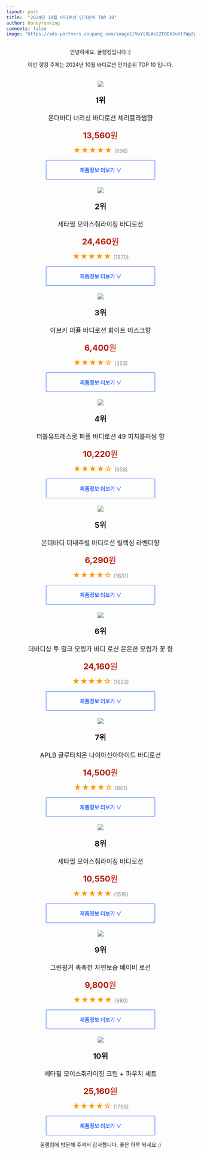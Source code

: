```yaml
---
layout: post
title:  "2024년 10월 바디로션 인기순위 TOP 10"
author: honeyranking
comments: false
image: "https://ads-partners.coupang.com/image1/VwYlXLAsEZFDDXJuV1fWpZpcFzbStzXCyuVV8WxDsiVfGIxwOp7YWq32_SiBhuPRwYXuVWjLvaRzt2eXDoPJ3vw6xtRfjA06NgbntUx4yPGR4POdA6ZAiiaMAPbCPF9T_INM-sbAsRqTLmBHGZhV3X0lOpkly0m6DVB1txDSljGuMFqJgBjZKD7Ece1xfkm0lyJ3sixoO8Dg-owFx2Gn3Dx0g12h-afNMUZgIQGqq45Ce-kFta0CfFGt8zwjvBGoOSogdWCEt6v7ytelFB5pdZy0rwHveM72Yww="
---
```

<p style="text-align: center;">안녕하세요. 꿀랭킹입니다 :)</p>
<p style="text-align: center;">이번 랭킹 주제는 2024년 10월 바디로션 인기순위 TOP 10 입니다.</p><center><img src="https://ads-partners.coupang.com/image1/VwYlXLAsEZFDDXJuV1fWpZpcFzbStzXCyuVV8WxDsiVfGIxwOp7YWq32_SiBhuPRwYXuVWjLvaRzt2eXDoPJ3vw6xtRfjA06NgbntUx4yPGR4POdA6ZAiiaMAPbCPF9T_INM-sbAsRqTLmBHGZhV3X0lOpkly0m6DVB1txDSljGuMFqJgBjZKD7Ece1xfkm0lyJ3sixoO8Dg-owFx2Gn3Dx0g12h-afNMUZgIQGqq45Ce-kFta0CfFGt8zwjvBGoOSogdWCEt6v7ytelFB5pdZy0rwHveM72Yww=" style="margin-top:20px" /></center><p style="text-align: center; font-size: 20px"><b>1위</b></p><p style="text-align: center; font-size: 17px">온더바디 너리싱 바디로션 체리블라썸향</p><p style="text-align: center;"><span style="color: #b61800; font-size: 22px;"><b>13,560</b>원</span></p><p style="text-align: center;"><span style="color: #ff9600; font-size: 20px;">★★★★★ </span><span style="color: #878787;">(696)</span></p><center><a href="https://link.coupang.com/re/AFFSDP?lptag=AF3899140&subid=honeyrank&pageKey=1452407&itemId=21485993525&vendorItemId=88540091261&traceid=V0-153-aa52ab7b9bb4a0d4&requestid=20241003130001012230924843&token=31850C%7CGM"><div style="font-size: 14px; display: inline-block; padding: 15px 90px; color: #346aff; border-radius: 2px; border: 1px solid #346aff; cursor: pointer;"><b>제품정보 더보기 &or;</b></div></a></center><center><img src="https://ads-partners.coupang.com/image1/iGPiHHNf0tCRXxKviHdr1GzqYwL3XjZEj1t7XRpzo6SR89vn122PhpuIBNCYp8nsixt6gjmJpy3gq9HuiQpYMI8Xpu4NGMn_CZqe03kxje323HKt8PFtl-0mErL0jK01NbqNHUmEmYJi4Ax4yqS09okNtVDFF8j1GjtER3JjsAFi8UJNVZDD9_fJfztAn6IWYomlzohhvg2LDMOU7ymf_P70gq4wo5TiAWkklDPhXbCcZehRRvkHml1-LZp5MGWgPv-E65mmuQKac-Iv7zNs5gHQiVz2dRlgDW2y" style="margin-top:20px" /></center><p style="text-align: center; font-size: 20px"><b>2위</b></p><p style="text-align: center; font-size: 17px">세타필 모이스춰라이징 바디로션</p><p style="text-align: center;"><span style="color: #b61800; font-size: 22px;"><b>24,460</b>원</span></p><p style="text-align: center;"><span style="color: #ff9600; font-size: 20px;">★★★★★ </span><span style="color: #878787;">(1870)</span></p><center><a href="https://link.coupang.com/re/AFFSDP?lptag=AF3899140&subid=honeyrank&pageKey=7510978943&itemId=19680025763&vendorItemId=86785420798&traceid=V0-153-220d0e2c77f37a8d&requestid=20241003130001012230924843&token=31850C%7CGM"><div style="font-size: 14px; display: inline-block; padding: 15px 90px; color: #346aff; border-radius: 2px; border: 1px solid #346aff; cursor: pointer;"><b>제품정보 더보기 &or;</b></div></a></center><center><img src="https://ads-partners.coupang.com/image1/matXoXNk7V-LVsBbmYNq7J2veq_DW88nWjtJbKn_SCZiqpCsbBvZMMpv6boRo2Qr3qStyMyuTYTmVLlpfJJJzcheJCwdL-20ZfrvMrdaWuuRBqOzPgDus4D_DaAB_qHUpG0a8wxVH5hIX8x0lK7hxDvTWtBAup23aXL9LD_Up8aMO_viGwEntZkLU_3URChFue0AZo0FMiB7xZtqkEZEhBNfSzBpyZrxpoBwi00i4Uq4_ZhUzcaYpwZOqmoJ-hMboG9c9PcjpuiU1e5ajWo0w2OMm8NGby3nO4cjsw==" style="margin-top:20px" /></center><p style="text-align: center; font-size: 20px"><b>3위</b></p><p style="text-align: center; font-size: 17px">아브카 퍼퓸 바디로션 화이트 머스크향</p><p style="text-align: center;"><span style="color: #b61800; font-size: 22px;"><b>6,400</b>원</span></p><p style="text-align: center;"><span style="color: #ff9600; font-size: 20px;">★★★★☆ </span><span style="color: #878787;">(353)</span></p><center><a href="https://link.coupang.com/re/AFFSDP?lptag=AF3899140&subid=honeyrank&pageKey=6528464077&itemId=14490434996&vendorItemId=81733607338&traceid=V0-153-a71a20b7512d9ebb&requestid=20241003130001012230924843&token=31850C%7CGM"><div style="font-size: 14px; display: inline-block; padding: 15px 90px; color: #346aff; border-radius: 2px; border: 1px solid #346aff; cursor: pointer;"><b>제품정보 더보기 &or;</b></div></a></center><center><img src="https://ads-partners.coupang.com/image1/tPM8Pve2OoFQqebTtAlj9GR9gJwkyq_SKzFmykxdbgqtHirVlATxQDGMOFN7dciAw23Q9foIzhAMRNwdzLpZZOwwyLuwuoec9QziEJdl6R1u7M50oZa4MbCmQYnvx4KSOAIH8tg5qz_eOyEkcfJ1fYmG0661uq8yEiS2nnUK0kkb3QAE03UaTqS2ldTnciSRxdLizDSbJ_SBwso7tHm40d3I3KuH8iTLgDDE-N_JL8FsUzvRHJPgG4vaZ1DVN07LmG1tzSk7mNIAobK0Aw9fiQKRWVVzSoLDmbI=" style="margin-top:20px" /></center><p style="text-align: center; font-size: 20px"><b>4위</b></p><p style="text-align: center; font-size: 17px">더블유드레스룸 퍼퓸 바디로션 49 피치블러썸 향</p><p style="text-align: center;"><span style="color: #b61800; font-size: 22px;"><b>10,220</b>원</span></p><p style="text-align: center;"><span style="color: #ff9600; font-size: 20px;">★★★★☆ </span><span style="color: #878787;">(858)</span></p><center><a href="https://link.coupang.com/re/AFFSDP?lptag=AF3899140&subid=honeyrank&pageKey=7773734060&itemId=20993927346&vendorItemId=88058272736&traceid=V0-153-f3d067a6290a734d&requestid=20241003130001012230924843&token=31850C%7CGM"><div style="font-size: 14px; display: inline-block; padding: 15px 90px; color: #346aff; border-radius: 2px; border: 1px solid #346aff; cursor: pointer;"><b>제품정보 더보기 &or;</b></div></a></center><center><img src="https://ads-partners.coupang.com/image1/dfLxEnvrN2ftR7tKdQiB0gtCSIRSZ2O-7V16Jl6mXfroxYFQJsuWuCcKW1dNef7-HEQEljTKLC-lA7HuMA4aWyOQipNtfaP7ihftVI3g4cSvTQDE0rxg_i5N38GdZ2Y-GF26XgGITpvscYQCquurGpraIhIA6NF1ZmvqKHwrrAOOI7ks71eGxSReY_5HVpoyLQdDIdnWGHOSZXsCgFFupbcD7RSsfxOoo6Zs28G8DPvsCFX4dna0-L0bdnxqDKei4DM26bxFvuvzhhQc-1eNjNWwgKSETKjNv4o=" style="margin-top:20px" /></center><p style="text-align: center; font-size: 20px"><b>5위</b></p><p style="text-align: center; font-size: 17px">온더바디 더내추럴 바디로션 릴렉싱 라벤더향</p><p style="text-align: center;"><span style="color: #b61800; font-size: 22px;"><b>6,290</b>원</span></p><p style="text-align: center;"><span style="color: #ff9600; font-size: 20px;">★★★★☆ </span><span style="color: #878787;">(1631)</span></p><center><a href="https://link.coupang.com/re/AFFSDP?lptag=AF3899140&subid=honeyrank&pageKey=6805406153&itemId=16043576777&vendorItemId=88308672393&traceid=V0-153-eb1d258fa008e3eb&requestid=20241003130001012230924843&token=31850C%7CGM"><div style="font-size: 14px; display: inline-block; padding: 15px 90px; color: #346aff; border-radius: 2px; border: 1px solid #346aff; cursor: pointer;"><b>제품정보 더보기 &or;</b></div></a></center><center><img src="https://ads-partners.coupang.com/image1/0w1gTKOcimxHRHKK02eRbUxWVc6J0SnMCuu252XMe6Lr9kR9p1e9Pp1ePrg5dw7_mfaCJP-XKB7WyYnAR2fey9WVISc3_rfdsq1JCRfawK9ZBpbf9bKyB0P9j9x634sBMxDiXIZM1lzy5vJYJpz-lN6Ddfx9QluZLR5nlpO0h7aSygwqbK6tsKx4KjGHVvAtUjas_WKexDfXuVx_1mZbKZUTbEUzhciQ7_KVCEMK3u93XX8z9Ht3D37lOkLoAL-7-srX_WLKJ5MI7OmYRQT0mpntpbSNf0Y35kDm" style="margin-top:20px" /></center><p style="text-align: center; font-size: 20px"><b>6위</b></p><p style="text-align: center; font-size: 17px">더바디샵  투 밀크 모링가 바디 로션 은은한 모링가 꽃 향</p><p style="text-align: center;"><span style="color: #b61800; font-size: 22px;"><b>24,160</b>원</span></p><p style="text-align: center;"><span style="color: #ff9600; font-size: 20px;">★★★★☆ </span><span style="color: #878787;">(1623)</span></p><center><a href="https://link.coupang.com/re/AFFSDP?lptag=AF3899140&subid=honeyrank&pageKey=7352824354&itemId=18925475567&vendorItemId=86052456689&traceid=V0-153-baaeb9ea91890171&requestid=20241003130001012230924843&token=31850C%7CGM"><div style="font-size: 14px; display: inline-block; padding: 15px 90px; color: #346aff; border-radius: 2px; border: 1px solid #346aff; cursor: pointer;"><b>제품정보 더보기 &or;</b></div></a></center><center><img src="https://ads-partners.coupang.com/image1/P4bWmg9e2i3Zu85vPwWcwWc6ZlQDv3G8oizGBfVIH3vAMp5T6jXlTyi_NftwOohf3qtpn37tdDNw8r9SQs-WBeoIOqxhmDafzuBnVi3CEvGrB5pbnlDTLkmqzQttqpkUqiORpcEEEcmWg6XKinIdkZa_gn-0KY5Pkxx1jKGHsBvrMv_JafFQnQzZW1FhtNscE5l5Cg9sARSd82IwLX7hO8XeBu_DpEAUVlgc5MnVNbk7kcGpdKRLWqpXHFdt5icxh-yJrE9jNcaIMPVybJxrXa-G8IiQOb0WF5A=" style="margin-top:20px" /></center><p style="text-align: center; font-size: 20px"><b>7위</b></p><p style="text-align: center; font-size: 17px">APLB 글루타치온 나이아신아마이드 바디로션</p><p style="text-align: center;"><span style="color: #b61800; font-size: 22px;"><b>14,500</b>원</span></p><p style="text-align: center;"><span style="color: #ff9600; font-size: 20px;">★★★★☆ </span><span style="color: #878787;">(801)</span></p><center><a href="https://link.coupang.com/re/AFFSDP?lptag=AF3899140&subid=honeyrank&pageKey=7420412091&itemId=19247487076&vendorItemId=89732553406&traceid=V0-153-5889df731e4e1f8f&requestid=20241003130001012230924843&token=31850C%7CGM"><div style="font-size: 14px; display: inline-block; padding: 15px 90px; color: #346aff; border-radius: 2px; border: 1px solid #346aff; cursor: pointer;"><b>제품정보 더보기 &or;</b></div></a></center><center><img src="https://ads-partners.coupang.com/image1/9q50fvdH1a9XO7ms9g1pdi-HiFKf6WrDlG3P1PvZ3iZ8XPPAytnY-l7Vi-UKni5wMe73FOc5OUBYXX_oOIwqdOPbW7oZOJWojc-4OO0JgsNVasY0dkJgXNXfLT5hIwwfeaHUBa3nWHBICqOdmpfGApSB_VgNPrcaerRW3PLiqj3yI4yG6L2Y2RmjmVYM7zn0qg2lOrothRf4gVfHiXJ95i6szH5eAG3ICxLfikKHECsK-J5oVaite0qim_7q_zyGNC69mKvmPsnvL5GZLK-VxuGb" style="margin-top:20px" /></center><p style="text-align: center; font-size: 20px"><b>8위</b></p><p style="text-align: center; font-size: 17px">세타필 모이스춰라이징 바디로션</p><p style="text-align: center;"><span style="color: #b61800; font-size: 22px;"><b>10,550</b>원</span></p><p style="text-align: center;"><span style="color: #ff9600; font-size: 20px;">★★★★★ </span><span style="color: #878787;">(1516)</span></p><center><a href="https://link.coupang.com/re/AFFSDP?lptag=AF3899140&subid=honeyrank&pageKey=7164345502&itemId=19715897661&vendorItemId=85128497249&traceid=V0-153-051d9c49d2040dfe&requestid=20241003130001012230924843&token=31850C%7CGM"><div style="font-size: 14px; display: inline-block; padding: 15px 90px; color: #346aff; border-radius: 2px; border: 1px solid #346aff; cursor: pointer;"><b>제품정보 더보기 &or;</b></div></a></center><center><img src="https://ads-partners.coupang.com/image1/kt0-CgzkOrwRpCYckjYEAbysTu_zyOtaKBUmeDYJwXYjDBNCSfmqRpcVxOQsCsv3VrJ5QE3XqriW0UzubTAVutVyBtX9MJTPfQqv9GJk9plYcwz8BEiY9aCu6NDVmC2IMJcXdVV9mu3lKUW2Qhyohf-lzu5B1XFmrMi0TqMLXI-F8njTbHzUqCi7Dn9j3pykqEgJcFcs4IZrcAg7BHn4mzo8e9834FsRfOHItRWpwB-Xab0tsAYBPl6ZdlgloWJrbJAeywCe34-RhW_YX41Wes3M5EClmaRZQg==" style="margin-top:20px" /></center><p style="text-align: center; font-size: 20px"><b>9위</b></p><p style="text-align: center; font-size: 17px">그린핑거 촉촉한 자연보습 베이비 로션</p><p style="text-align: center;"><span style="color: #b61800; font-size: 22px;"><b>9,800</b>원</span></p><p style="text-align: center;"><span style="color: #ff9600; font-size: 20px;">★★★★★ </span><span style="color: #878787;">(980)</span></p><center><a href="https://link.coupang.com/re/AFFSDP?lptag=AF3899140&subid=honeyrank&pageKey=6601497920&itemId=177593&vendorItemId=3528116119&traceid=V0-153-c602c347eef4a0b6&requestid=20241003130001012230924843&token=31850C%7CGM"><div style="font-size: 14px; display: inline-block; padding: 15px 90px; color: #346aff; border-radius: 2px; border: 1px solid #346aff; cursor: pointer;"><b>제품정보 더보기 &or;</b></div></a></center><center><img src="https://ads-partners.coupang.com/image1/xRkdAy7XuE_e6elTxTT8RdInaJnGhgOrB_1GD6tl9sW2U_Sa-t1OQDSiHGpqbEzVOXGrA5FtU5wsRfzWeRWMH27QpgOH97VHXVAzd0r57XBwi4Zad7W9iuXrPsLIQuvia6gwWiZsk-m2ShaGCQNYHaPqqxFXSHMAxXuoymRyIuSKJht7OR71Kpb0qr_ropM3sbm4GzUDA3-QnGJ9-G2vYf-fpDTo_bA3G08QbZ_2Pl0KO3Wg5HvdnSAThV_HbCXhxXrBb0L7HGV3mEE8CEUbyHTftVXvmyr-mBWlQA==" style="margin-top:20px" /></center><p style="text-align: center; font-size: 20px"><b>10위</b></p><p style="text-align: center; font-size: 17px">세타필 모이스춰라이징 크림 + 파우치 세트</p><p style="text-align: center;"><span style="color: #b61800; font-size: 22px;"><b>25,160</b>원</span></p><p style="text-align: center;"><span style="color: #ff9600; font-size: 20px;">★★★★☆ </span><span style="color: #878787;">(1798)</span></p><center><a href="https://link.coupang.com/re/AFFSDP?lptag=AF3899140&subid=honeyrank&pageKey=6453223223&itemId=18173726653&vendorItemId=85072868216&traceid=V0-153-968f0addcee81fe9&requestid=20241003130001012230924843&token=31850C%7CGM"><div style="font-size: 14px; display: inline-block; padding: 15px 90px; color: #346aff; border-radius: 2px; border: 1px solid #346aff; cursor: pointer;"><b>제품정보 더보기 &or;</b></div></a></center><p style="text-align: center;">꿀랭킹에 방문해 주셔서 감사합니다. 좋은 하루 되세요 :)</p>